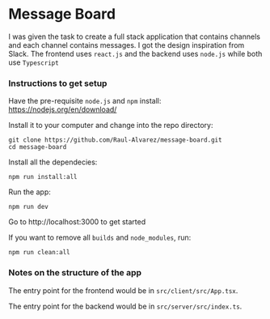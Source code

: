 # Message Board

I was given the task to create a full stack application that contains channels and each channel contains messages. I got the design inspiration from Slack. The frontend uses `react.js` and the backend uses `node.js` while both use `Typescript`

### Instructions to get setup

Have the pre-requisite `node.js` and `npm` install: https://nodejs.org/en/download/

Install it to your computer and change into the repo directory:

```text
git clone https://github.com/Raul-Alvarez/message-board.git
cd message-board
```

Install all the dependecies:

```text
npm run install:all
```

Run the app:

```text
npm run dev
```

Go to http://localhost:3000 to get started

If you want to remove all `builds` and `node_modules`, run:

```text
npm run clean:all
```

### Notes on the structure of the app

The entry point for the frontend would be in `src/client/src/App.tsx`.

The entry point for the backend would be in `src/server/src/index.ts`.

